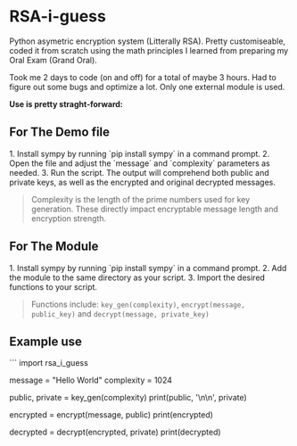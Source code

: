 # RSA-i-guess
Python asymetric encryption system (Litterally RSA). Pretty customiseable, coded it from scratch using the math principles I learned from preparing my Oral Exam (Grand Oral).

Took me 2 days to code (on and off) for a total of maybe 3 hours. Had to figure out some bugs and optimize a lot. Only one external module is used.

**Use is pretty straght-forward:**


<h2>For The Demo file</h2>
1. Install sympy by running `pip install sympy` in a command prompt.
2. Open the file and adjust the `message` and `complexity` parameters as needed.
3. Run the script. The output will comprehend both public and private keys, as well as the encrypted and original decrypted messages.

> Complexity is the length of the prime numbers used for key generation. These directly impact encryptable message length and encryption strength.

<h2>For The Module</h2>
1. Install sympy by running `pip install sympy` in a command prompt.
2. Add the module to the same directory as your script.
3. Import the desired functions to your script.

> Functions include: `key_gen(complexity)`, `encrypt(message, public_key)` and `decrypt(message, private_key)`

<h2>Example use</h2>
```
import rsa_i_guess

message = "Hello World"
complexity = 1024

public, private = key_gen(complexity)
print(public, '\n\n', private)

encrypted = encrypt(message, public)
print(encrypted)

decrypted = decrypt(encrypted, private)
print(decrypted)
```
